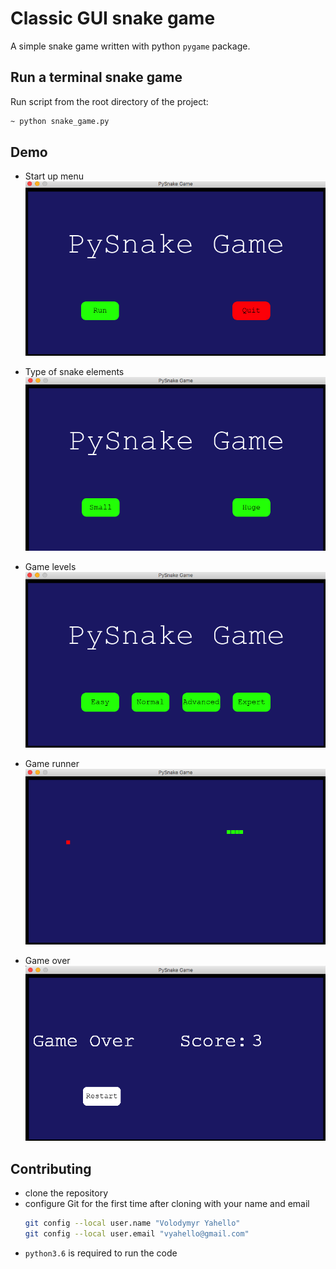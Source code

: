 # Classic GUI snake game
A simple snake game written with python `pygame` package.

## Run a terminal snake game
Run script from the root directory of the project:
```bash
~ python snake_game.py
```

## Demo
- Start up menu
![Screenshot](lib/demo/start_up.jpg)

- Type of snake elements
![Screenshot](lib/demo/type.jpg)

- Game levels
![Screenshot](lib/demo/level.jpg)

- Game runner
![Screenshot](lib/demo/runner.jpg)

- Game over
![Screenshot](lib/demo/game_over.jpg)

## Contributing

- clone the repository
- configure Git for the first time after cloning with your name and email
  ```bash
  git config --local user.name "Volodymyr Yahello"
  git config --local user.email "vyahello@gmail.com"
  ```
- `python3.6` is required to run the code